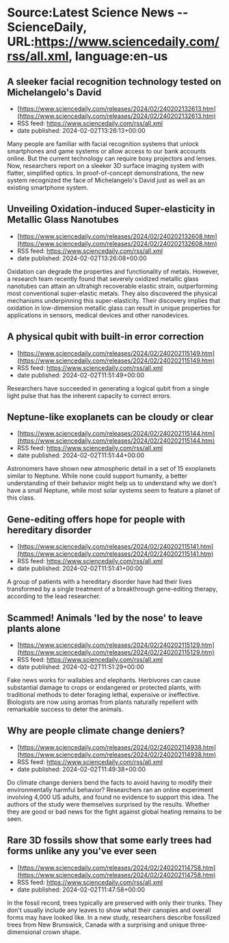 # Source:Latest Science News -- ScienceDaily, URL:https://www.sciencedaily.com/rss/all.xml, language:en-us

## A sleeker facial recognition technology tested on Michelangelo's David
 - [https://www.sciencedaily.com/releases/2024/02/240202132613.htm](https://www.sciencedaily.com/releases/2024/02/240202132613.htm)
 - RSS feed: https://www.sciencedaily.com/rss/all.xml
 - date published: 2024-02-02T13:26:13+00:00

Many people are familiar with facial recognition systems that unlock smartphones and game systems or allow access to our bank accounts online. But the current technology can require boxy projectors and lenses. Now, researchers report on a sleeker 3D surface imaging system with flatter, simplified optics. In proof-of-concept demonstrations, the new system recognized the face of Michelangelo's David just as well as an existing smartphone system.

## Unveiling Oxidation-induced Super-elasticity in Metallic Glass Nanotubes
 - [https://www.sciencedaily.com/releases/2024/02/240202132608.htm](https://www.sciencedaily.com/releases/2024/02/240202132608.htm)
 - RSS feed: https://www.sciencedaily.com/rss/all.xml
 - date published: 2024-02-02T13:26:08+00:00

Oxidation can degrade the properties and functionality of metals. However, a research team recently found that severely oxidized metallic glass nanotubes can attain an ultrahigh recoverable elastic strain, outperforming most conventional super-elastic metals. They also discovered the physical mechanisms underpinning this super-elasticity. Their discovery implies that oxidation in low-dimension metallic glass can result in unique properties for applications in sensors, medical devices and other nanodevices.

## A physical qubit with built-in error correction
 - [https://www.sciencedaily.com/releases/2024/02/240202115149.htm](https://www.sciencedaily.com/releases/2024/02/240202115149.htm)
 - RSS feed: https://www.sciencedaily.com/rss/all.xml
 - date published: 2024-02-02T11:51:49+00:00

Researchers have succeeded in generating a logical qubit from a single light pulse that has the inherent capacity to correct errors.

## Neptune-like exoplanets can be cloudy or clear
 - [https://www.sciencedaily.com/releases/2024/02/240202115144.htm](https://www.sciencedaily.com/releases/2024/02/240202115144.htm)
 - RSS feed: https://www.sciencedaily.com/rss/all.xml
 - date published: 2024-02-02T11:51:44+00:00

Astronomers have shown new atmospheric detail in a set of 15 exoplanets similar to Neptune. While none could support humanity, a better understanding of their behavior might help us to understand why we don't have a small Neptune, while most solar systems seem to feature a planet of this class.

## Gene-editing offers hope for people with hereditary disorder
 - [https://www.sciencedaily.com/releases/2024/02/240202115141.htm](https://www.sciencedaily.com/releases/2024/02/240202115141.htm)
 - RSS feed: https://www.sciencedaily.com/rss/all.xml
 - date published: 2024-02-02T11:51:41+00:00

A group of patients with a hereditary disorder have had their lives transformed by a single treatment of a breakthrough gene-editing therapy, according to the lead researcher.

## Scammed! Animals 'led by the nose' to leave plants alone
 - [https://www.sciencedaily.com/releases/2024/02/240202115129.htm](https://www.sciencedaily.com/releases/2024/02/240202115129.htm)
 - RSS feed: https://www.sciencedaily.com/rss/all.xml
 - date published: 2024-02-02T11:51:29+00:00

Fake news works for wallabies and elephants. Herbivores can cause substantial damage to crops or endangered or protected plants, with traditional methods to deter foraging lethal, expensive or ineffective. Biologists are now using aromas from plants naturally repellent with remarkable success to deter the animals.

## Why are people climate change deniers?
 - [https://www.sciencedaily.com/releases/2024/02/240202114938.htm](https://www.sciencedaily.com/releases/2024/02/240202114938.htm)
 - RSS feed: https://www.sciencedaily.com/rss/all.xml
 - date published: 2024-02-02T11:49:38+00:00

Do climate change deniers bend the facts to avoid having to modify their environmentally harmful behavior? Researchers ran an online experiment involving 4,000 US adults, and found no evidence to support this idea. The authors of the study were themselves surprised by the results. Whether they are good or bad news for the fight against global heating remains to be seen.

## Rare 3D fossils show that some early trees had forms unlike any you've ever seen
 - [https://www.sciencedaily.com/releases/2024/02/240202114758.htm](https://www.sciencedaily.com/releases/2024/02/240202114758.htm)
 - RSS feed: https://www.sciencedaily.com/rss/all.xml
 - date published: 2024-02-02T11:47:58+00:00

In the fossil record, trees typically are preserved with only their trunks. They don't usually include any leaves to show what their canopies and overall forms may have looked like. In a new study, researchers describe fossilized trees from New Brunswick, Canada with a surprising and unique three-dimensional crown shape.

